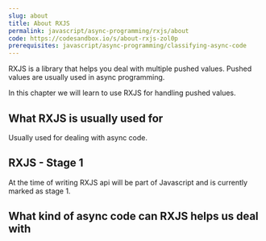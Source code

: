```yaml
---
slug: about
title: About RXJS
permalink: javascript/async-programming/rxjs/about
code: https://codesandbox.io/s/about-rxjs-zol0p
prerequisites: javascript/async-programming/classifying-async-code
---
```


RXJS is a library that helps you deal with multiple pushed values.
Pushed values are usually used in async programming.

In this chapter we will learn to use RXJS for handling pushed values.

## What RXJS is usually used for

Usually used for dealing with async code.

## RXJS - Stage 1

At the time of writing RXJS api will be part of Javascript and is currently marked as stage 1.

## What kind of async code can RXJS helps us deal with

